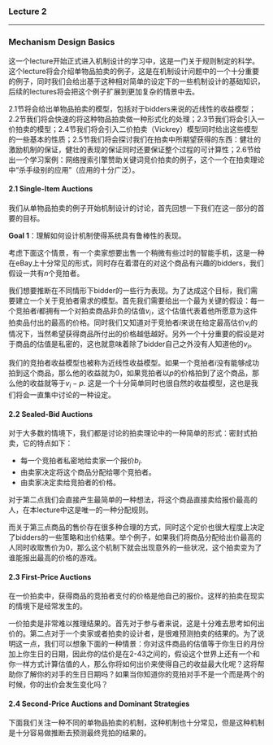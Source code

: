 ### Lecture 2

----

### Mechanism Design Basics

这一个lecture开始正式进入机制设计的学习中，这是一门关于规则制定的科学。这个lecture将会介绍单物品拍卖的例子，这是在机制设计问题中的一个十分重要的例子，同时我们会给出基于这种相对简单的设定下的一些机制设计的基础知识，后续的lectures将会把这个例子扩展到更加复杂的情景中去。

2.1节将会给出单物品拍卖的模型，包括对于bidders来说的近线性的收益模型；2.2节我们将会快速的将这种物品拍卖做一种形式化的处理；2.3节我们将会引入一价拍卖的模型；2.4节我们将会引入二价拍卖（Vickrey）模型同时给出这些模型的一些基本的性质；2.5节我们将会探讨我们在拍卖中所期望获得的东西：健壮的激励机制的保证，健壮的表现的保证同时还要保证整个过程的可计算性；2.6节给出一个学习案例：网络搜索引擎赞助关键词竞价拍卖的例子，这个一个在拍卖理论中“杀手级别的应用”（应用的十分广泛）。

#### 2.1 Single-Item Auctions

我们从单物品拍卖的例子开始机制设计的讨论，首先回想一下我们在这一部分的首要的目标。

**Goal 1**：理解如何设计机制使得系统具有鲁棒性的表现。

考虑下面这个情景，有一个卖家想要出售一个稍微有些过时的智能手机，这是一种在eBay上十分常见的形式，同时存在着潜在的对这个商品有兴趣的bidders，我们假设一共有$n$个竞拍者。

我们想要推断在不同情形下bidder的一些行为表现。为了达成这个目标，我们需要建立一个关于竞拍者需求的模型。首先我们需要给出一个最为关键的假设：每一个竞拍者$i$都拥有一个对拍卖商品非负的估值$v_i$，这个估值代表着他所愿意为这件拍卖品付出的最高的价格。同时我们又知道对于竞拍者$i$来说在给定最高估价$v_i$的情况下，当然希望获得商品所付出的价格越低越好。另外一个十分重要的假设是对于商品的估值是私密的，这也就意味着除了bidder自己之外没有人知道他的$v_i$。

我们的竞拍者收益模型也被称为近线性收益模型。如果一个竞拍者$i$没有能够成功拍到这个商品，那么他的收益就为0，如果竞拍者以$p$的价格拍到了这个商品，那么他的收益就等于$v_i - p$. 这是一个十分简单同时也很自然的收益模型，这也是我们将会一直集中讨论的一种设定。

#### 2.2 Sealed-Bid Auctions

对于大多数的情境下，我们都是讨论的拍卖理论中的一种简单的形式：密封式拍卖，它的特点如下：

- 每一个竞拍者私密地给卖家一个报价$b_i$.
- 由卖家决定将这个商品分配给哪个竞拍者。
- 由卖家决定卖给竞拍者的价格。

对于第二点我们会直接产生最简单的一种想法，将这个商品直接卖给报价最高的人，在本lecture中这是唯一的一种分配规则。

而关于第三点商品的售价存在很多种合理的方式，同时这个定价也很大程度上决定了bidders的一些策略和出价结果。举个例子，如果我们将商品分配给出价最高的人同时收取售价为0，那么这个机制下就会出现意外的一些状况，这个拍卖变为了谁能报出最高的价格的游戏。

#### 2.3 First-Price Auctions

在一价拍卖中，获得商品的竞拍者支付的价格是他自己的报价。这样的拍卖在现实的情境下是经常发生的。

一价拍卖是非常难以推理结果的。首先对于参与者来说，这是十分难去思考如何出价的。第二点对于一个卖家或者拍卖的设计者，是很难预测拍卖的结果的。为了说明这一点，我们可以想象下面的一种情景：你对这件商品的估值等于你生日的月份加上你生日的日期，因此你的估价是在2-43之间的，假设这个世界上还有一个和你一样方式计算估值的人，那么你将如何出价来使得自己的收益最大化呢？这将帮助你了解你的对手的生日日期吗？如果当你知道你的竞拍对手不是一个而是两个的时候，你的出价会发生变化吗？

#### 2.4 Second-Price Auctions and Dominant Strategies

下面我们关注一种不同的单物品拍卖的机制，这种机制也十分常见，但是这种机制是十分容易做推断去预测最终竞拍的结果的。